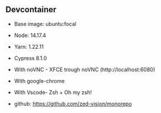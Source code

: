 ## Devcontainer

- Base image: ubuntu:focal
- Node: 14.17.4
- Yarn: 1.22.11
- Cypress 8.1.0
- With noVNC - XFCE trough noVNC (http://localhost:6080)
- With google-chrome
- With Vscode- Zsh + Oh my zsh!

- github: https://github.com/zed-vision/monorepo
